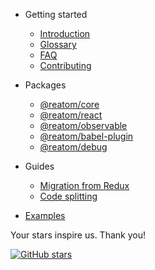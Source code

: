 - Getting started
  * [Introduction](/)
  * [Glossary](/glossary.md)
  * [FAQ](/faq.md)
  * [Contributing](/contributing.md)

- Packages
  * [@reatom/core](/packages/reatom-core.md)
  * [@reatom/react](/packages/reatom-react.md)
  * [@reatom/observable](/packages/reatom-observable.md)
  * [@reatom/babel-plugin](/packages/reatom-babel-plugin.md)
  * [@reatom/debug](/packages/reatom-debug.md)

- Guides
  * [Migration from Redux](/guides/migration-from-redux.md)
  * [Code splitting](/guides/code-splitting.md)

* [Examples](/examples.md)

<div class='stars'>

<div class='stars__message'>
Your stars inspire us. Thank you!
</div>

<div class='stars__button'>

[![GitHub stars](https://img.shields.io/github/stars/artalar/reatom?label=Add%20star&style=social)](https://github.com/artalar/reatom)
</div>

</div>
